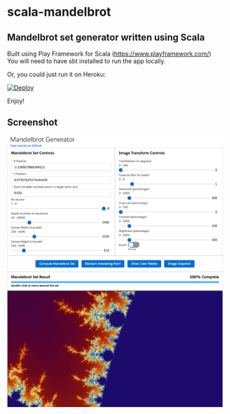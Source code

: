 # scala-mandelbrot

## Mandelbrot set generator written using Scala

Built using Play Framework for Scala (https://www.playframework.com/)
You will need to have sbt installed to run the app locally.

Or, you could just run it on Heroku:

[![Deploy](https://www.herokucdn.com/deploy/button.svg)](https://heroku.com/deploy)

Enjoy!

## Screenshot

![screenshot](https://github.com/markslott/scala-mandelbrot/blob/master/doc/2020-02-20_15-41-25.png)
